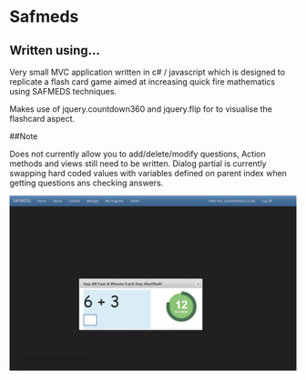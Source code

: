 # Safmeds

## Written using...

Very small MVC application written in c# / javascript which is designed to replicate a flash card game aimed at increasing quick fire mathematics using SAFMEDS techniques.

Makes use of jquery.countdown360 and jquery.flip for to visualise the flashcard aspect.  

##Note

Does not currently allow you to add/delete/modify questions, Action methods and views still need to be written.
Dialog partial is currently swapping hard coded values with variables defined on parent index when getting questions ans checking answers.

![alt tag](https://github.com/jkirk86/Safmeds/blob/master/gitHubImage.jpg)

